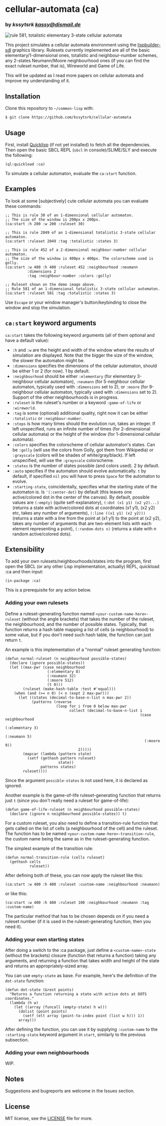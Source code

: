 # cellular-automata (ca)
### by _kssytsrk <kassy@dismail.de>_
![rule 581, totalistic elementary 3-state cellular automata](/img/581-totalistic.png "rule 581, totalistic elementary 3-state cellular automata")

This project simulates a cellular automata environment using the [lispbuilder-sdl](https://github.com/lispbuilder/lispbuilder) graphics library. Rulesets currently implemented are all of the basic elementary/1-dimensional ones, totalistic and neighbour-number schemes, any 2-states Neumann/Moore neighbourhood ones (if you can find the exact ruleset number, that is), Wireworld and Game of Life. 

This will be updated as I read more papers on cellular automata and improve my understanding of it.

## Installation

Clone this repository to `~/common-lisp` with:

```bash
$ git clone https://github.com/kssytsrk/cellular-automata
```

## Usage

First, install [Quicklisp](https://www.quicklisp.org/beta/) (if not yet installed) to fetch all the dependencies. Then open the basic SBCL REPL (`sbcl` in console)/SLIME/SLY and execute the following:

```common-lisp
(ql:quickload :ca)
```
To simulate a cellular automaton, evaluate the `ca:start` function. 

## Examples

To look at some [subjectively] cute cellular automata you can evaluate these commands:
```common-lisp
;; This is rule 30 of an 1-dimensional cellular automaton.
;; The size of the window is 200px x 200px.
(ca:start :h 200 :w 200 :ruleset 30)
```
```common-lisp
;; This is rule 2049 of an 1-dimensional totalistic 3-state cellular automaton.
(ca:start :ruleset 2049 :tag :totalistic :states 3)
```
```common-lisp
;; This is rule 452 of a 2-dimensional neighbour-number cellular automaton.
;; The size of the window is 400px x 400px. The colorscheme used is golly.
(ca:start :w 400 :h 400 :ruleset 452 :neighbourhood :neumann
          :dimensions 2
          :tag :neighbour-number :colors :golly)
```
```common-lisp
;; Ruleset shown on the demo image above.
;; Rule 581 of an 1-dimensional totalistic 3-state cellular automaton.
(ca:start :ruleset 581 :tag :totalistic :states 3)
```

Use `Escape` or your window manager's button/keybinding to close the window and stop the simulation.

## `ca:start` keyword arguments
`ca:start` takes the following keyword arguments (all of them optional and have a default value):
- `:h` and `:w` are the height and width of the window where the results of simulation are displayed. Note that the bigger the size of the window, the slower the automaton might be.
- `:dimensions` specifies the dimensions of the cellular automaton, should be either 1 or 2 (for now). 1 by default.
- `:neighbourhood` should be either `:elementary` (for elementary 3-neighbour cellular automaton), `:neumann` (for 5-neighbour cellular automaton, typically used with `:dimensions` set to 2), or `:moore` (for 9-neighbour cellular automaton, typically used with `:dimensions` set to 2). Support of the other neighbourhoods is in progress.
- `:ruleset` is the ruleset's number or a keyword `:game-of-life` or `:wireworld`. 
- `:tag` is some (optional) additional quality, right now it can be either `:totalistic` or `:neighbour-number`.
- `:steps` is how many times should the evolution run, takes an integer. If left unspecified, runs an infinite number of times (for 2-dimensional cellular automata) or the height of the window (for 1-dimensional cellular automata).
- `:colors` specifies the colorscheme of cellular automaton's states. Can be `:golly` (will use the colors from Golly, got them from Wikipedia) or `:grayscale` (colors will be shades of white/gray/black). If left unspecified, will use the `:grayscale` colorscheme.
- `:states` is the number of states possible (and colors used). 2 by default.
- `:auto` specifies if the automaton should evolve automatically. `t` by default, if specified `nil` you will have to press `Space` for the automaton to evolve.
- `:starting-state`, coincidentally, specifies what the starting state of the automaton is. Is `'(:center-dot)` by default (this leaves one active/colored dot in the center of the canvas). By default, possible values are `(:empty)` (quite self-explanatory), `(:dot (x1 y1) (x2 y2)...)` (returns a state with active/colored dots at coordinates (x1 y1), (x2 y2) etc, takes any number of arguments), `(:line ((x1 y1) (x2 y2)))` (returns a state with a line from the point at (x1 y1) to the point at (x2 y2), takes any number of arguments that are two-element lists with each element representing a point), `(:random-dots n)` (returns a state with n random active/colored dots).

## Extensibility
To add your own rulesets/neighbourhoods/states into the program, first open the SBCL (or any other Lisp implementation, actually) REPL, quickload :ca and then input:

```common-lisp
(in-package :ca)
```

This is a prerequisite for any action below.

### Adding your own rulesets
Define a ruleset-generating function named `<your-custom-name-here>-ruleset` (without the angle brackets) that takes the number of the ruleset, the neighbourhood, and the number of possible states. Typically, that function returns a hash table mapping a list of cells (a neighbourhood) to some value, but if you don't need such hash table, the function can just return `t`.

An example is this implementation of a "normal" ruleset generating function:

```common-lisp
(defun normal-ruleset (n neighbourhood possible-states)
  (declare (ignore possible-states))
  (let ((max-pwr (case neighbourhood
                   (:elementary 8)
                   (:neumann 32)
                   (:moore 512)
                   (t 0)))
        (ruleset (make-hash-table :test #'equal)))
    (when (and (>= n 0) (< n (expt 2 max-pwr)))
      (let ((states (decimal-to-base-n-list n max-pwr 2))
            (patterns (reverse
                       (loop for i from 0 below max-pwr
                             collect (decimal-to-base-n-list i
                                                             (case neighbourhood
                                                               (:elementary 3)
                                                               (:neumann 5)
                                                               (:moore 9))
							     2)))))
        (mapcar (lambda (pattern state)
		  (setf (gethash pattern ruleset)
                        state))
                patterns states)
        ruleset))))
```

Since the argument `possible-states` is not used here, it is declared as ignored. 

Another example is the game-of-life ruleset-generating function that returns just `t` (since you don't really need a ruleset for game-of-life):

```common-lisp
(defun game-of-life-ruleset (n neighbourhood possible-states)
  (declare (ignore n neighbourhood possible-states)) t)
```

For a custom ruleset, you also need to define a transition-rule function that gets called on the list of cells (a neighbourhood of the cell) and the ruleset. The function has to be named `<your-custom-name-here>-transition-rule`, the custom name being the same as in the ruleset-generating function. 

The simplest example of the transition rule:

```common-lisp
(defun normal-transition-rule (cells ruleset)
  (gethash cells
           ruleset))
```

After defining both of these, you can now apply the ruleset like this:
```common-lisp
(ca:start :w 400 :h 400 :ruleset :custom-name :neighbourhood :neumann)
```
or like this:
```common-lisp
(ca:start :w 400 :h 400 :ruleset 100 :neighbourhood :neumann :tag :custom-name)
```
The particular method that has to be chosen depends on if you need a ruleset number (if it is used in the ruleset-generating function, then you need it).

### Adding your own starting states
After doing a switch to the :ca package, just define a `<custom-name>-state` (without the brackets) closure (function that returns a function) taking any arguments, and returning a function that takes width and height of the state and returns an appropriately-sized array. 

You can use `empty-state` as base. For example, here's the definition of the `dot-state` function:

```common-lisp
(defun dot-state (&rest points)
  "Returns a function returning a state with active dots at DOTS
coordinates."
  (lambda (h w)
    (let ((array (funcall (empty-state) h w)))
      (dolist (point points)
        (setf (elt array (point-to-index point (list w h))) 1))
      array)))
```

After defining the function, you can use it by supplying `:custom-name` to the `:starting-state` keyword argument in `start`, similarly to the previous subsection.

### Adding your own neighbourhoods
WIP.

## Notes
Suggestions and bugreports are welcome in the Issues section.

## License

MIT license, see the [LICENSE](LICENSE) file for more.
